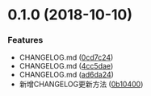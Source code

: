 <a name="0.1.0"></a>
# 0.1.0 (2018-10-10)


### Features

* CHANGELOG.md ([0cd7c24](https://github.com/huangying1111/React16-TypeScript-Antd-Scss/commit/0cd7c24))
* CHANGELOG.md ([4cc5dae](https://github.com/huangying1111/React16-TypeScript-Antd-Scss/commit/4cc5dae))
* CHANGELOG.md ([ad6da24](https://github.com/huangying1111/React16-TypeScript-Antd-Scss/commit/ad6da24))
* 新增CHANGELOG更新方法 ([0b10400](https://github.com/huangying1111/React16-TypeScript-Antd-Scss/commit/0b10400))



